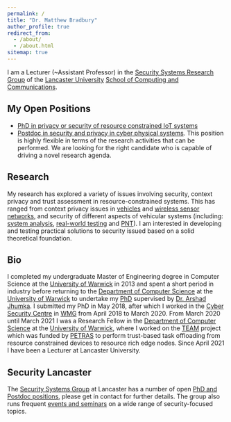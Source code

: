 ```yaml
---
permalink: /
title: "Dr. Matthew Bradbury"
author_profile: true
redirect_from: 
  - /about/
  - /about.html
sitemap: true
---
```


I am a Lecturer (~Assistant Professor) in the [Security Systems Research Group](https://ssg.lancs.ac.uk/) of the [Lancaster University](https://www.lancaster.ac.uk) [School of Computing and Communications](https://www.lancaster.ac.uk/scc/).

## My Open Positions

* [PhD in privacy or security of resource constrained IoT systems](https://www.lancaster.ac.uk/scc/study/phd/phd-opportunities/#epsrc-trustworthy-autonomous-system-node-in-security--343328-3)
* [Postdoc in security and privacy in cyber physical systems](https://hr-jobs.lancaster.ac.uk/Vacancy.aspx?ref=A3572). This position is highly flexible in terms of the research activities that can be performed. We are looking for the right candidate who is capable of driving a novel research agenda.

## Research

My research has explored a variety of issues involving security, context privacy and trust assessment in resource-constrained systems. This has ranged from context privacy issues in [vehicles](/publications/Bradbury_2020_PrivacyChallengesProtecting) and [wireless sensor networks](/projects/project-1-PhD/), and security of different aspects of vehicular systems (including: [system analysis](/projects/project-2-CAPRI), [real-world testing](/projects/project-3-IoT-TRaM) and [PNT](/projects/project-5-PNT)). I am interested in developing and testing practical solutions to security issued based on a solid theoretical foundation.

## Bio

I completed my undergraduate Master of Engineering degree in Computer Science at the [University of Warwick](https://warwick.ac.uk) in 2013 and spent a short period in industry before returning to the [Department of Computer Science](https://warwick.ac.uk/fac/sci/dcs) at the [University of Warwick](https://warwick.ac.uk) to undertake my [PhD](/projects/project-1-PhD/) supervised by [Dr. Arshad Jhumka](https://www2.warwick.ac.uk/fac/sci/dcs/people/Arshad_Jhumka). I submitted my PhD in May 2018, after which I worked in the [Cyber Security Centre](https://warwick.ac.uk/fac/sci/wmg/research/csc) in [WMG](https://warwick.ac.uk/fac/sci/wmg) from April 2018 to March 2020. From March 2020 until March 2021 I was a Research Fellow in the [Department of Computer Science](https://warwick.ac.uk/fac/sci/dcs) at the [University of Warwick](https://warwick.ac.uk), where I worked on the [TEAM](/projects/project-6-TEAM) project which was funded by [PETRAS](https://petras-iot.org) to perform trust-based task offloading from resource constrained devices to resource rich edge nodes. Since April 2021 I have been a Lecturer at Lancaster University.

## Security Lancaster

The [Security Systems Group](https://ssg.lancs.ac.uk) at Lancaster has a number of open [PhD and Postdoc positions](https://ssg.lancs.ac.uk/open-positions/), please get in contact for further details. The group also runs frequent [events and seminars](https://www.lancaster.ac.uk/security-lancaster/about/seminars-and-events/) on a wide range of security-focused topics.
